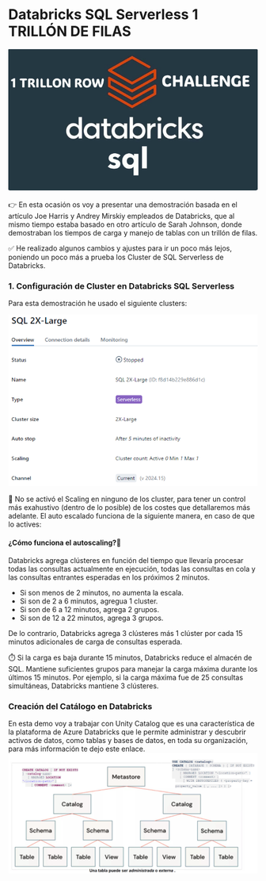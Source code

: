 # <h1 align="left">Databricks SQL Serverless 1 TRILLÓN DE FILAS</h1>



![Databricks](./images/databricks1trillon.png)


👉 En esta ocasión os voy a presentar una demostración basada en el artículo Joe Harris y Andrey Mirskiy empleados de Databricks, que al mismo tiempo estaba basado en otro artículo de Sarah Johnson, donde demostraban los tiempos de carga y manejo de tablas con un trillón de filas. 

✅ He realizado algunos cambios y ajustes para ir un poco más lejos, poniendo un poco más a prueba los Cluster de SQL Serverless de Databricks.

<h3 align="left">1. Configuración de Cluster en Databricks SQL Serverless</h3>

Para esta demostración he usado el siguiente clusters:

![Databricks](./images/large2.png)

📢 No se activó el Scaling en ninguno de los cluster, para tener un control más exahustivo (dentro de lo posible) de los costes que detallaremos más adelante. El auto escalado funciona de la siguiente manera, en caso de que lo actives:

<h4 align="left">¿Cómo funciona el autoscaling?🚀</h4> 

Databricks agrega clústeres en función del tiempo que llevaría procesar todas las consultas actualmente en ejecución, todas las consultas en cola y las consultas entrantes esperadas en los próximos 2 minutos.

- Si son menos de 2 minutos, no aumenta la escala.
- Si son de 2 a 6 minutos, agregua 1 cluster.
- Si son de 6 a 12 minutos, agrega 2 grupos.
- Si son de 12 a 22 minutos, agrega 3 grupos.

De lo contrario, Databricks agrega 3 clústeres más 1 clúster por cada 15 minutos adicionales de carga de consultas esperada.

⏱️ Si la carga es baja durante 15 minutos, Databricks reduce el almacén de SQL. Mantiene suficientes grupos para manejar la carga máxima durante los últimos 15 minutos. Por ejemplo, si la carga máxima fue de 25 consultas simultáneas, Databricks mantiene 3 clústeres.

<h3 align="left">Creación del Catálogo en Databricks</h3>

En esta demo voy a trabajar con Unity Catalog que es una característica de la plataforma de Azure Databricks que le permite administrar y descubrir activos de datos, como tablas y bases de datos, en toda su organización, para más información te dejo este enlace.
![Databricks](./images/unitycatalog.png)
